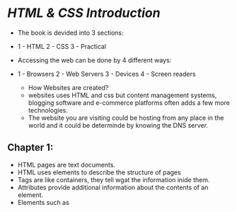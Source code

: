 # _HTML & CSS Introduction_
- The book is devided into 3 sections:
-  1 - HTML
  2 - CSS
  3 - Practical
  
  - Accessing the web can be done by 4 different ways:
  - 1 - Browsers
    2 - Web Servers
    3 - Devices
    4 - Screen readers
    
    - How Websites are created?
    - websites uses HTML and css but content management systems, blogging software and e-commerce platforms often adds a few more technologies.
    - The website you are visiting could be hosting from any place in the world and it could be determinde by knowing the DNS server.
    
## Chapter 1: 
- HTML pages are text documents.
- HTML uses elements to describe the structure of pages
- Tags are like containers, they tell wgat the information inide them.
- Attributes provide additional information about the contents of an element.
- Elements such as <body> <head> <title> makes the content of a website.

### Chapter 8:
- DOCTYPES tell browsers which version of HTML you are using.
-  XHTML was written in XML.
- you can store a comment using <!-- --> 
-  id attribute is used to uniquely identify that elementfrom other elements on the page.
- Some elements will always appear to start on a new line in the browser window. These are known as block level elements.
- The <div> element allows you to group a set of elements together in one block-level box.

#### Chapter 17:
- HTML5 got new elements that allow you to divide the parts of a page.
- <nav> is used to contain the major navigational blocks on the site.
 - Older browsers that do notknow the new HTML5 elements will automatically treat them as inline elements.
  
  
##### Chapter 18:
- Every website should be designed for the target audience.
- content and design should be influenced by the goals of the users. 
- Most web users do not read entire pages.
- Grouping related pieces of information together can make a design easier to comprehend.
- Wireframes helips you organizing the information. 
- Visual hierarchy helps visitors understand what you are trying to tell them.


###### _JavaSccript:_
####### Chapter 1:
-  A script is a series of instructions that a computer can follow to achieve a goal.
- To write a script you should know your goal and then list the tasks that need to be completed in order to achieve it. 
- Each time the script runs it might only use a subset of all the instructions.















